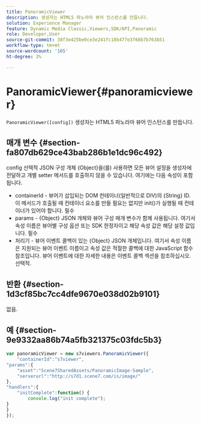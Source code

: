 ```yaml
---
title: PanoramicViewer
description: 생성자는 HTML5 파노라마 뷰어 인스턴스를 만듭니다.
solution: Experience Manager
feature: Dynamic Media Classic,Viewers,SDK/API,Panoramic
role: Developer,User
source-git-commit: 38f3e425be0ce3e241fc18b477e3f68b7b763b51
workflow-type: tm+mt
source-wordcount: '165'
ht-degree: 3%

---
```


# PanoramicViewer{#panoramicviewer}

`PanoramicViewer([config])`
생성자는 HTML5 파노라마 뷰어 인스턴스를 만듭니다.

## 매개 변수 {#section-fa807db629ce43bab286b1e1dc96c492}

config
선택적 JSON 구성 개체 {Object}을(를) 사용하면 모든 뷰어 설정을 생성자에 전달하고 개별 setter 메서드를 호출하지 않을 수 있습니다. 여기에는 다음 속성이 포함됩니다.

* containerId - 뷰어가 삽입되는 DOM 컨테이너(일반적으로 DIV)의 {String} ID. 이 메서드가 호출될 때 컨테이너 요소를 만들 필요는 없지만 init()가 실행될 때 컨테이너가 있어야 합니다. 필수
* params - {Object} JSON 개체와 뷰어 구성 매개 변수가 함께 사용됩니다. 여기서 속성 이름은 뷰어별 구성 옵션 또는 SDK 한정자이고 해당 속성 값은 해당 설정 값입니다. 필수
* 처리기 - 뷰어 이벤트 콜백이 있는 {Object} JSON 개체입니다. 여기서 속성 이름은 지원되는 뷰어 이벤트 이름이고 속성 값은 적절한 콜백에 대한 JavaScript 함수 참조입니다. 뷰어 이벤트에 대한 자세한 내용은 이벤트 콜백 섹션을 참조하십시오. 선택적.


## 반환 {#section-1d3cf85bc7cc4dfe9670e038d02b9101}

없음.

## 예 {#section-9e9332aa86b74a5fb321375c03fdc5b3}

```javascript {.line-numbers}
var panoramicViewer = new s7viewers.PanoramicViewer({
    "containerId":"s7viewer",
"params":{
    "asset":"Scene7SharedAssets/PanoramicImage-Sample",
    "serverurl":"http://s7d1.scene7.com/is/image/"
},
"handlers":{
    "initComplete":function() {
        console.log("init complete");
}
}
});
```
